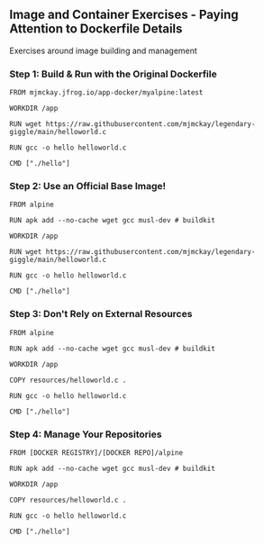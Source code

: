 ## Image and Container Exercises - Paying Attention to Dockerfile Details
Exercises around image building and management

### Step 1: Build & Run with the Original Dockerfile
```
FROM mjmckay.jfrog.io/app-docker/myalpine:latest

WORKDIR /app

RUN wget https://raw.githubusercontent.com/mjmckay/legendary-giggle/main/helloworld.c

RUN gcc -o hello helloworld.c

CMD ["./hello"]
```
  
### Step 2: Use an Official Base Image!
```
FROM alpine

RUN apk add --no-cache wget gcc musl-dev # buildkit

WORKDIR /app

RUN wget https://raw.githubusercontent.com/mjmckay/legendary-giggle/main/helloworld.c

RUN gcc -o hello helloworld.c

CMD ["./hello"]
```

### Step 3: Don't Rely on External Resources
```
FROM alpine

RUN apk add --no-cache wget gcc musl-dev # buildkit

WORKDIR /app

COPY resources/helloworld.c .

RUN gcc -o hello helloworld.c

CMD ["./hello"]
```

### Step 4: Manage Your Repositories
```
FROM [DOCKER REGISTRY]/[DOCKER REPO]/alpine

RUN apk add --no-cache wget gcc musl-dev # buildkit

WORKDIR /app

COPY resources/helloworld.c .

RUN gcc -o hello helloworld.c

CMD ["./hello"]
```
